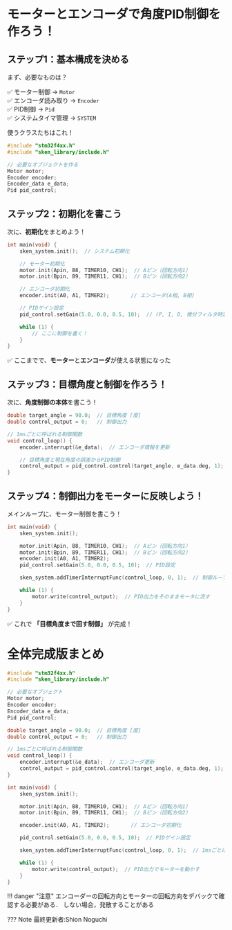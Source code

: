 # モーターとエンコーダで角度PID制御を作ろう！

## ステップ1：基本構成を決める

まず、必要なものは？

✅ モーター制御 → `Motor`  
✅ エンコーダ読み取り → `Encoder`  
✅ PID制御 → `Pid`  
✅ システムタイマ管理 → `SYSTEM`

使うクラスたちはこれ！

```cpp
#include "stm32f4xx.h"
#include "sken_library/include.h"

// 必要なオブジェクトを作る
Motor motor;
Encoder encoder;
Encoder_data e_data;
Pid pid_control;
```


## ステップ2：初期化を書こう

次に、**初期化**をまとめよう！

```cpp
int main(void) {
    sken_system.init();  // システム初期化

    // モーター初期化
    motor.init(Apin, B8, TIMER10, CH1);  // Aピン（回転方向1）
    motor.init(Bpin, B9, TIMER11, CH1);  // Bピン（回転方向2）

    // エンコーダ初期化
    encoder.init(A0, A1, TIMER2);       // エンコーダ(A相, B相)

    // PIDゲイン設定
    pid_control.setGain(5.0, 0.0, 0.5, 10);  // (P, I, D, 微分フィルタ時定数)

    while (1) {
        // ここに制御を書く！
    }
}
```

✅ ここまでで、**モーター**と**エンコーダ**が使える状態になった


## ステップ3：目標角度と制御を作ろう！

次に、**角度制御の本体**を書こう！

```cpp
double target_angle = 90.0;  // 目標角度 [度]
double control_output = 0;   // 制御出力

// 1msごとに呼ばれる制御関数
void control_loop() {
    encoder.interrupt(&e_data);  // エンコーダ情報を更新

    // 目標角度と現在角度の誤差からPID制御
    control_output = pid_control.control(target_angle, e_data.deg, 1);
}
```


## ステップ4：制御出力をモーターに反映しよう！

メインループに、モーター制御を書こう！

```cpp
int main(void) {
    sken_system.init();

    motor.init(Apin, B8, TIMER10, CH1);  // Aピン（回転方向1）
    motor.init(Bpin, B9, TIMER11, CH1);  // Bピン（回転方向2）
    encoder.init(A0, A1, TIMER2);
    pid_control.setGain(5.0, 0.0, 0.5, 10);  // PID設定

    sken_system.addTimerInterruptFunc(control_loop, 0, 1);  // 制御ループ登録

    while (1) {
        motor.write(control_output);  // PID出力をそのままモータに流す
    }
}
```

✅ これで **「目標角度まで回す制御」** が完成！



# 全体完成版まとめ

```cpp
#include "stm32f4xx.h"
#include "sken_library/include.h"

// 必要なオブジェクト
Motor motor;
Encoder encoder;
Encoder_data e_data;
Pid pid_control;

double target_angle = 90.0;  // 目標角度 [度]
double control_output = 0;   // 制御出力

// 1msごとに呼ばれる制御関数
void control_loop() {
    encoder.interrupt(&e_data);  // エンコーダ更新
    control_output = pid_control.control(target_angle, e_data.deg, 1);  // 目標角度と現在角度で制御
}

int main(void) {
    sken_system.init();

    motor.init(Apin, B8, TIMER10, CH1);  // Aピン（回転方向1）
    motor.init(Bpin, B9, TIMER11, CH1);  // Bピン（回転方向2）

    encoder.init(A0, A1, TIMER2);       // エンコーダ初期化

    pid_control.setGain(5.0, 0.0, 0.5, 10);  // PIDゲイン設定

    sken_system.addTimerInterruptFunc(control_loop, 0, 1);  // 1msごとに制御実行

    while (1) {
        motor.write(control_output);  // PID出力でモーターを動かす
    }
}
```

!!! danger "注意"
    エンコーダーの回転方向とモーターの回転方向をデバックで確認する必要がある．
    しない場合，発散することがある
    

??? Note
    最終更新者:Shion Noguchi